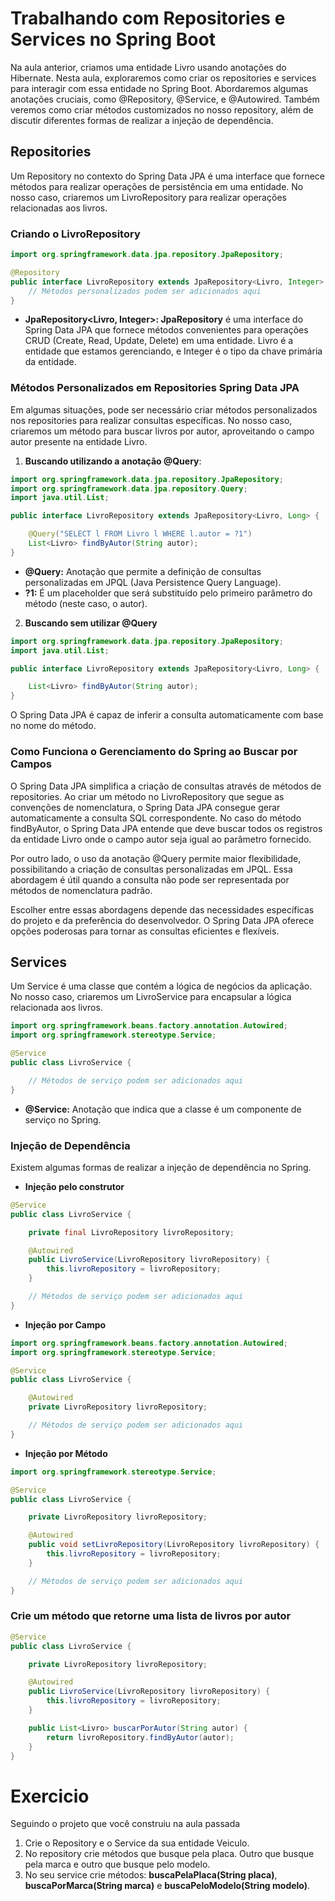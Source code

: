 # Trabalhando com Repositories e Services no Spring Boot
Na aula anterior, criamos uma entidade Livro usando anotações do Hibernate. Nesta aula, exploraremos como criar os repositories e services para interagir com essa entidade no Spring Boot. Abordaremos algumas anotações cruciais, como @Repository, @Service, e @Autowired. Também veremos como criar métodos customizados no nosso repository, além de discutir diferentes formas de realizar a injeção de dependência.

##  Repositories
Um Repository no contexto do Spring Data JPA é uma interface que fornece métodos para realizar operações de persistência em uma entidade. No nosso caso, criaremos um LivroRepository para realizar operações relacionadas aos livros.

### Criando o LivroRepository
```java
import org.springframework.data.jpa.repository.JpaRepository;

@Repository
public interface LivroRepository extends JpaRepository<Livro, Integer> {
    // Métodos personalizados podem ser adicionados aqui
}
```
* **JpaRepository<Livro, Integer>: JpaRepository** é uma interface do Spring Data JPA que fornece métodos convenientes para operações CRUD (Create, Read, Update, Delete) em uma entidade. Livro é a entidade que estamos gerenciando, e Integer é o tipo da chave primária da entidade.

### Métodos Personalizados em Repositories Spring Data JPA
Em algumas situações, pode ser necessário criar métodos personalizados nos repositories para realizar consultas específicas. No nosso caso, criaremos um método para buscar livros por autor, aproveitando o campo autor presente na entidade Livro.

1. **Buscando utilizando a anotação @Query**:
```java
import org.springframework.data.jpa.repository.JpaRepository;
import org.springframework.data.jpa.repository.Query;
import java.util.List;

public interface LivroRepository extends JpaRepository<Livro, Long> {

    @Query("SELECT l FROM Livro l WHERE l.autor = ?1")
    List<Livro> findByAutor(String autor);
}
```
* **@Query:** Anotação que permite a definição de consultas personalizadas em JPQL (Java Persistence Query Language).
* **?1:** É um placeholder que será substituído pelo primeiro parâmetro do método (neste caso, o autor).

2. **Buscando sem utilizar @Query**
```java
import org.springframework.data.jpa.repository.JpaRepository;
import java.util.List;

public interface LivroRepository extends JpaRepository<Livro, Long> {

    List<Livro> findByAutor(String autor);
}
```
O Spring Data JPA é capaz de inferir a consulta automaticamente com base no nome do método.

### Como Funciona o Gerenciamento do Spring ao Buscar por Campos
O Spring Data JPA simplifica a criação de consultas através de métodos de repositories. Ao criar um método no LivroRepository que segue as convenções de nomenclatura, o Spring Data JPA consegue gerar automaticamente a consulta SQL correspondente. No caso do método findByAutor, o Spring Data JPA entende que deve buscar todos os registros da entidade Livro onde o campo autor seja igual ao parâmetro fornecido.

Por outro lado, o uso da anotação @Query permite maior flexibilidade, possibilitando a criação de consultas personalizadas em JPQL. Essa abordagem é útil quando a consulta não pode ser representada por métodos de nomenclatura padrão.

Escolher entre essas abordagens depende das necessidades específicas do projeto e da preferência do desenvolvedor. O Spring Data JPA oferece opções poderosas para tornar as consultas eficientes e flexíveis.

##  Services
Um Service é uma classe que contém a lógica de negócios da aplicação. No nosso caso, criaremos um LivroService para encapsular a lógica relacionada aos livros.
```java
import org.springframework.beans.factory.annotation.Autowired;
import org.springframework.stereotype.Service;

@Service
public class LivroService {

    // Métodos de serviço podem ser adicionados aqui
}
```
* **@Service:** Anotação que indica que a classe é um componente de serviço no Spring.

### Injeção de Dependência
Existem algumas formas de realizar a injeção de dependência no Spring.

* **Injeção pelo construtor**
```java
@Service
public class LivroService {

    private final LivroRepository livroRepository;

    @Autowired
    public LivroService(LivroRepository livroRepository) {
        this.livroRepository = livroRepository;
    }

    // Métodos de serviço podem ser adicionados aqui
}
```

* **Injeção por Campo** 
```java
import org.springframework.beans.factory.annotation.Autowired;
import org.springframework.stereotype.Service;

@Service
public class LivroService {

    @Autowired
    private LivroRepository livroRepository;

    // Métodos de serviço podem ser adicionados aqui
}
```

* **Injeção por Método**
```java
import org.springframework.stereotype.Service;

@Service
public class LivroService {

    private LivroRepository livroRepository;

    @Autowired
    public void setLivroRepository(LivroRepository livroRepository) {
        this.livroRepository = livroRepository;
    }

    // Métodos de serviço podem ser adicionados aqui
}
```

### Crie um método que retorne uma lista de livros por autor
```java
@Service
public class LivroService {

    private LivroRepository livroRepository;

    @Autowired
    public LivroService(LivroRepository livroRepository) {
        this.livroRepository = livroRepository;
    }

    public List<Livro> buscarPorAutor(String autor) {
        return livroRepository.findByAutor(autor);
    }
}
```

# Exercicio
Seguindo o projeto que você construiu na aula passada
1. Crie o Repository e o Service da sua entidade Veiculo.
2. No repository crie métodos que busque pela placa. Outro que busque pela marca e outro que busque pelo modelo.
3. No seu service crie métodos: **buscaPelaPlaca(String placa)**, **buscaPorMarca(String marca)** e **buscaPeloModelo(String modelo)**.